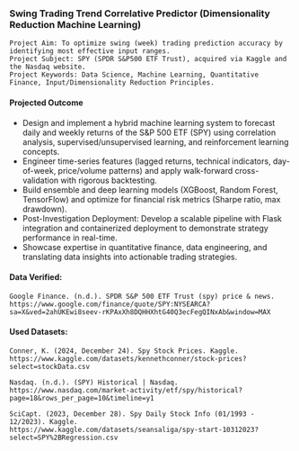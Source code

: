 ### Swing Trading Trend Correlative Predictor (Dimensionality Reduction Machine Learning)
    Project Aim: To optimize swing (week) trading prediction accuracy by identifying most effective input ranges.
    Project Subject: SPY (SPDR S&P500 ETF Trust), acquired via Kaggle and the Nasdaq website.
    Project Keywords: Data Science, Machine Learning, Quantitative Finance, Input/Dimensionality Reduction Principles.

#### Projected Outcome
- Design and implement a hybrid machine learning system to forecast daily and weekly returns of the S&P 500 ETF (SPY) using correlation analysis, supervised/unsupervised learning, and reinforcement learning concepts.
- Engineer time-series features (lagged returns, technical indicators, day-of-week, price/volume patterns) and apply walk-forward cross-validation with rigorous backtesting.
- Build ensemble and deep learning models (XGBoost, Random Forest, TensorFlow) and optimize for financial risk metrics (Sharpe ratio, max drawdown).
- Post-Investigation Deployment: Develop a scalable pipeline with Flask integration and containerized deployment to demonstrate strategy performance in real-time.
- Showcase expertise in quantitative finance, data engineering, and translating data insights into actionable trading strategies.

#### Data Verified:
    Google Finance. (n.d.). SPDR S&P 500 ETF Trust (spy) price & news. 
    https://www.google.com/finance/quote/SPY:NYSEARCA?sa=X&ved=2ahUKEwi8seev-rKPAxXh8DQHHXhtG40Q3ecFegQINxAb&window=MAX 
    
#### Used Datasets:
    Conner, K. (2024, December 24). Spy Stock Prices. Kaggle. 
    https://www.kaggle.com/datasets/kennethconner/stock-prices?select=stockData.csv 
    
    Nasdaq. (n.d.). (SPY) Historical | Nasdaq. 
    https://www.nasdaq.com/market-activity/etf/spy/historical?page=18&rows_per_page=10&timeline=y1 
    
    SciCapt. (2023, December 28). Spy Daily Stock Info (01/1993 - 12/2023). Kaggle. 
    https://www.kaggle.com/datasets/seansaliga/spy-start-10312023?select=SPY%2BRegression.csv 
